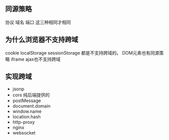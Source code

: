 ## 同源策略
协议 域名 端口 这三种相同才相同

## 为什么浏览器不支持跨域
cookie localStorage sessionStorage 都是不支持跨域的。
DOM元素也有同源策略  iframe 
ajax也不支持跨域

## 实现跨域
- jsonp
- cors 纯后端提供的
- postMessage
- document.domain
- window.name
- location.hash
- http-proxy
- nginx
- websocket